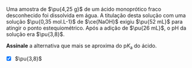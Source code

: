 Uma amostra de $\pu{4,25 g}$ de um ácido monoprótico fraco desconhecido foi dissolvida em água. A titulação desta solução com uma solução $\pu{0,35 mol.L-1}$ de $\ce{NaOH}$ exigiu $\pu{52 mL}$ para atingir o ponto estequiométrico. Após a adição de $\pu{26 mL}$, o pH da solução era $\pu{3,8}$.

**Assinale** a alternativa que mais se aproxima do $\mathrm{p}K_\mathrm{a}$ do ácido.

- [x] $\pu{3,8}$

